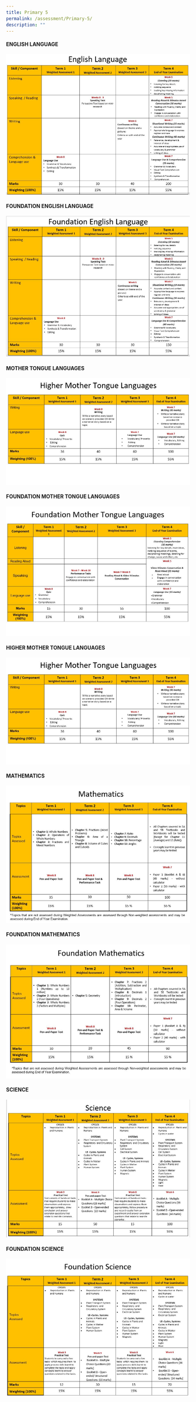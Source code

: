 ```yaml
---
title: Primary 5
permalink: /assessment/Primary-5/
description: ""
---
```

#### **ENGLISH LANGUAGE**

![](/images/Fuhua%20Experience/Teaching%20and%20Learning%20@%20Fuhua/Assessment/Primary%205/English.jpg)

#### **FOUNDATION ENGLISH LANGUAGE**

![](/images/Fuhua%20Experience/Teaching%20and%20Learning%20@%20Fuhua/Assessment/Primary%205/Fdn%20English.jpg)

#### **MOTHER TONGUE LANGUAGES**

![](/images/Fuhua%20Experience/Teaching%20and%20Learning%20@%20Fuhua/Assessment/Primary%205/Higher%20MTL.jpg)

#### **FOUNDATION MOTHER TONGUE LANGUAGES**

![](/images/Fuhua%20Experience/Teaching%20and%20Learning%20@%20Fuhua/Assessment/Primary%205/foundation%20MTL.jpg)

#### **HIGHER MOTHER TONGUE LANGUAGES**

![](/images/Fuhua%20Experience/Teaching%20and%20Learning%20@%20Fuhua/Assessment/Primary%205/Higher%20MTL.jpg)

#### **MATHEMATICS**

![](/images/Fuhua%20Experience/Teaching%20and%20Learning%20@%20Fuhua/Assessment/Primary%205/Math.jpg)

#### **FOUNDATION MATHEMATICS**

![](/images/Fuhua%20Experience/Teaching%20and%20Learning%20@%20Fuhua/Assessment/Primary%205/Foundation%20Math.jpg)

#### **SCIENCE**

![](/images/Fuhua%20Experience/Teaching%20and%20Learning%20@%20Fuhua/Assessment/Primary%205/Science.jpg)

#### **FOUNDATION SCIENCE**

![](/images/Fuhua%20Experience/Teaching%20and%20Learning%20@%20Fuhua/Assessment/Primary%205/FdnSC.jpg)